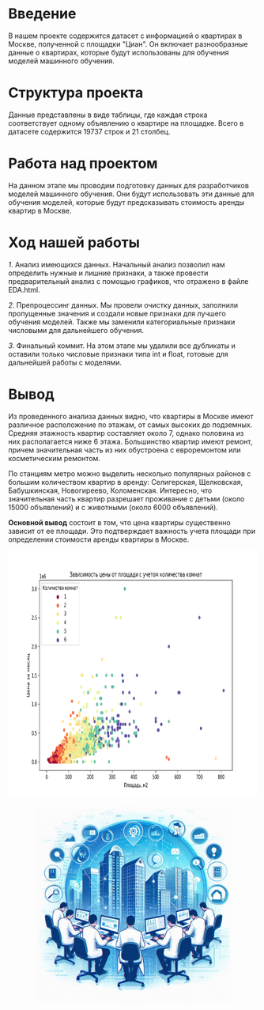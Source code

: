 # Введение
В нашем проекте содержится датасет с информацией о квартирах в Москве, полученной с площадки "Циан". Он включает разнообразные данные о квартирах, которые будут использованы для обучения моделей машинного обучения.

# Структура проекта
Данные представлены в виде таблицы, где каждая строка соответствует одному объявлению о квартире на площадке. Всего в датасете содержится 19737 строк и 21 столбец.

# Работа над проектом
На данном этапе мы проводим подготовку данных для разработчиков моделей машинного обучения. Они будут использовать эти данные для обучения моделей, которые будут предсказывать стоимость аренды квартир в Москве.

# Ход нашей работы
*1*. Анализ имеющихся данных. Начальный анализ позволил нам определить нужные и лишние признаки, а также провести предварительный анализ с помощью графиков, что отражено в файле EDA.html.

*2*. Препроцессинг данных. Мы провели очистку данных, заполнили пропущенные значения и создали новые признаки для лучшего обучения моделей. Также мы заменили категориальные признаки числовыми для дальнейшего обучения.

*3*. Финальный коммит. На этом этапе мы удалили все дубликаты и оставили только числовые признаки типа int и float, готовые для дальнейшей работы с моделями.

# Вывод

Из проведенного анализа данных видно, что квартиры в Москве имеют различное расположение по этажам, от самых высоких до подземных. Средняя этажность квартир составляет около 7, однако половина из них располагается ниже 6 этажа. Большинство квартир имеют ремонт, причем значительная часть из них обустроена с евроремонтом или косметическим ремонтом.

По станциям метро можно выделить несколько популярных районов с большим количеством квартир в аренду: Селигерская, Щелковская, Бабушкинская, Новогиреево, Коломенская. Интересно, что значительная часть квартир разрешает проживание с детьми (около 15000 объявлений) и с животными (около 6000 объявлений).

**Основной вывод** состоит в том, что цена квартиры существенно зависит от ее площади. Это подтверждает важность учета площади при определении стоимости аренды квартиры в Москве.
<p align="center">
  <img src="img/graph.png" alt="img/praph.png" width="800" height="500">
</p>

<p align="center">
  <img src="img/logo.jpeg" alt="img/logo.jpeg" width="400" height="400">
</p>
